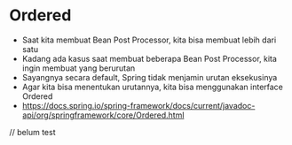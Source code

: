 # Ordered
- Saat kita membuat Bean Post Processor, kita bisa membuat lebih dari satu
- Kadang ada kasus saat membuat beberapa Bean Post Processor, kita ingin 
    membuat yang berurutan
- Sayangnya secara default, Spring tidak menjamin urutan eksekusinya
- Agar kita bisa menentukan urutannya, kita bisa menggunakan interface Ordered
- https://docs.spring.io/spring-framework/docs/current/javadoc-api/org/springframework/core/Ordered.html 

// belum test